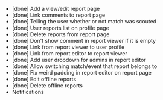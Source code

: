 - [done] Add a view/edit report page
- [done] Link comments to report page
- [done] Telling the user whether or not match was scouted
- [done] User reports list on profile page
- [done] Delete reports from report page
- [done] Don't show comment in report viewer if it is empty
- [done] Link from report viewer to user profile
- [done] Link from report editor to report viewer
- [done] Add user dropdown for admins in report editor
- [done] Allow switching match/event that report belongs to
- [done] Fix weird padding in report editor on report page
- [done] Edit offline reports
- [done] Delete offline reports
- Notifications
